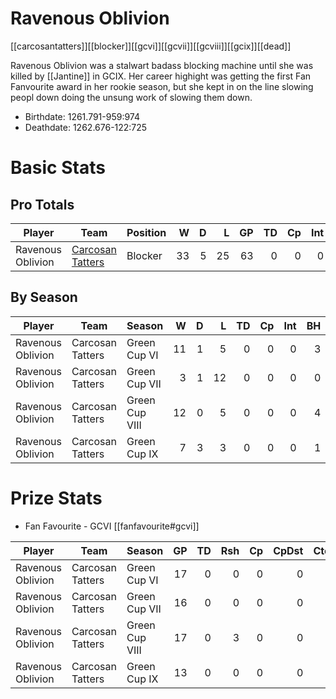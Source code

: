 # Ravenous Oblivion

[[carcosantatters]][[blocker]][[gcvi]][[gcvii]][[gcviii]][[gcix]][[dead]]

Ravenous Oblivion was a stalwart badass blocking machine until she was killed by [[Jantine]] in GCIX. Her career highight was getting the first Fan Fanvourite award in her rookie season, but she kept in on the line slowing peopl down doing the unsung work of slowing them down.

* Birthdate: 1261.791-959:974
* Deathdate: 1262.676-122:725

# Basic Stats

## Pro Totals

| Player           | Team        | Position      | W | D | L | GP | TD | Cp | Int | BH | SI | Ki | MVP | SPP |
|------------------|-------------|---------------|--:|--:|--:|---:|---:|---:|----:|---:|---:|---:|----:|----:|
| Ravenous Oblivion | [Carcosan Tatters](../teams/carcosantatters) | Blocker |   33 |    5 |   25 |   63 |    0 |    0 |    0 |    8 |    2 |    1 |    5 |   47 |

## By Season

| Player | Team         | Season          | W | D | L | TD | Cp | Int | BH | SI | Ki | MVP | SPP |
|--------|--------------|-----------------|--:|--:|--:|---:|---:|----:|---:|---:|---:|----:|----:|
| Ravenous Oblivion | Carcosan Tatters | Green Cup VI   |   11 |    1 |    5 |    0 |    0 |    0 |    3 |    1 |    0 |    5 |   33 |
| Ravenous Oblivion | Carcosan Tatters | Green Cup VII  |    3 |    1 |   12 |    0 |    0 |    0 |    0 |    0 |    0 |    0 |    0 |
| Ravenous Oblivion | Carcosan Tatters | Green Cup VIII |   12 |    0 |    5 |    0 |    0 |    0 |    4 |    0 |    1 |    0 |   10 |
| Ravenous Oblivion | Carcosan Tatters | Green Cup IX   |    7 |    3 |    3 |    0 |    0 |    0 |    1 |    1 |    0 |    0 |    4 |

# Prize Stats

* Fan Favourite - GCVI [[fanfavourite#gcvi]]

| Player | Team         | Season          | GP | TD | Rsh | Cp | CpDst | Ctch | Int | Cas | Blk | Sck | MVP | SPP |
|--------|--------------|-----------------|---:|---:|----:|---:|------:|-----:|----:|----:|----:|----:|----:|----:|
| Ravenous Oblivion | Carcosan Tatters | Green Cup VI   | 17 |    0 |    0 |    0 |     0 |    0 |    0 |    4 |   95 |    0 |    **5** |   33 |
| Ravenous Oblivion | Carcosan Tatters | Green Cup VII  | 16 |    0 |    0 |    0 |     0 |    0 |    0 |    0 |   94 |    1 |    0 |    0 |
| Ravenous Oblivion | Carcosan Tatters | Green Cup VIII | 17 |    0 |    3 |    0 |     0 |    0 |    0 |    5 |  100 |    1 |    0 |   10 |
| Ravenous Oblivion | Carcosan Tatters | Green Cup IX   | 13 |    0 |    0 |    0 |     0 |    0 |    0 |    2 |   80 |    0 |    0 |    4 |
